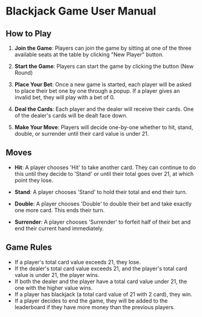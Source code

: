 # Blackjack Game User Manual

## How to Play

1. **Join the Game**: Players can join the game by sitting at one of the three available seats at the table by clicking "New Player" button.

2. **Start the Game**: Players can start the game by clicking the button (New Round)

3. **Place Your Bet**: Once a new game is started, each player will be asked to place their bet one by one through a popup. If a player gives an invalid bet, they will play with a bet of 0.

4. **Deal the Cards**: Each player and the dealer will receive their cards. One of the dealer's cards will be dealt face down.

5. **Make Your Move**: Players will decide one-by-one whether to hit, stand, double, or surrender until their card value is under 21.



## Moves

- **Hit**: A player chooses 'Hit' to take another card. They can continue to do this until they decide to 'Stand' or until their total goes over 21, at which point they lose.

- **Stand**: A player chooses 'Stand' to hold their total and end their turn. 

- **Double**: A player chooses 'Double' to double their bet and take exactly one more card. This ends their turn.

- **Surrender**: A player chooses 'Surrender' to forfeit half of their bet and end their current hand immediately.



## Game Rules

- If a player's total card value exceeds 21, they lose.
- If the dealer's total card value exceeds 21, and the player's total card value is under 21, the player wins.
- If both the dealer and the player have a total card value under 21, the one with the higher value wins.
- If a player has blackjack (a total card value of 21 with 2 card), they win.
- If a player decides to end the game, they will be added to the leaderboard if they have more money than the previous players.
